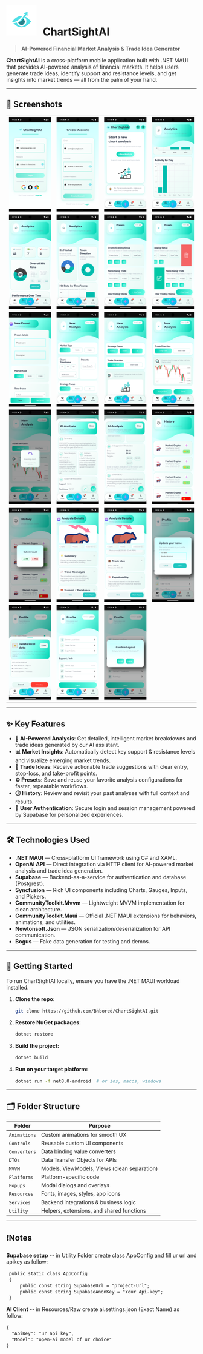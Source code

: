 
# <img src="https://github.com/Bhbored/ChartSightAI/blob/master/ChartSightAI/ScreenShots/logo.png" width="80" height="80" style="vertical-align:end; margin-right:10px;"> ChartSightAI
> **AI-Powered Financial Market Analysis & Trade Idea Generator**


**ChartSightAI** is a cross-platform mobile application built with .NET MAUI that provides AI-powered analysis of financial markets. It helps users generate trade ideas, identify support and resistance levels, and get insights into market trends — all from the palm of your hand.

---
## 📸 Screenshots

|                                                                                                                    |                                                                                                                    |                                                                                                                    |                                                                                                                    |
| :----------------------------------------------------------------------------------------------------------------: | :----------------------------------------------------------------------------------------------------------------: | :----------------------------------------------------------------------------------------------------------------: | :----------------------------------------------------------------------------------------------------------------: |
| ![1](https://github.com/Bhbored/ChartSightAI/raw/master/ChartSightAI/ScreenShots/Screenshot_1761576368.png) | ![2](https://github.com/Bhbored/ChartSightAI/raw/master/ChartSightAI/ScreenShots/Screenshot_1761576419.png) | ![3](https://github.com/Bhbored/ChartSightAI/raw/master/ChartSightAI/ScreenShots/Screenshot_1761576430.png) | ![4](https://github.com/Bhbored/ChartSightAI/raw/master/ChartSightAI/ScreenShots/Screenshot_1761576452.png) |
| ![5](https://github.com/Bhbored/ChartSightAI/raw/master/ChartSightAI/ScreenShots/Screenshot_1761576437.png) | ![6](https://github.com/Bhbored/ChartSightAI/raw/master/ChartSightAI/ScreenShots/Screenshot_1761576447.png) | ![7](https://github.com/Bhbored/ChartSightAI/raw/master/ChartSightAI/ScreenShots/Screenshot_1761576457.png) | ![8](https://github.com/Bhbored/ChartSightAI/raw/master/ChartSightAI/ScreenShots/Screenshot_1761576460.png) |
| ![9](https://github.com/Bhbored/ChartSightAI/raw/master/ChartSightAI/ScreenShots/Screenshot_1761576475.png) | ![10](https://github.com/Bhbored/ChartSightAI/raw/master/ChartSightAI/ScreenShots/Screenshot_1761576506.png) | ![11](https://github.com/Bhbored/ChartSightAI/raw/master/ChartSightAI/ScreenShots/Screenshot_1761576520.png) | ![12](https://github.com/Bhbored/ChartSightAI/raw/master/ChartSightAI/ScreenShots/Screenshot_1761576531.png) |
| ![13](https://github.com/Bhbored/ChartSightAI/raw/master/ChartSightAI/ScreenShots/Screenshot_1761576534.png) | ![14](https://github.com/Bhbored/ChartSightAI/raw/master/ChartSightAI/ScreenShots/Screenshot_1761576567.png) | ![15](https://github.com/Bhbored/ChartSightAI/raw/master/ChartSightAI/ScreenShots/Screenshot_1761576573.png) | ![16](https://github.com/Bhbored/ChartSightAI/raw/master/ChartSightAI/ScreenShots/Screenshot_1761576587.png) |
| ![17](https://github.com/Bhbored/ChartSightAI/raw/master/ChartSightAI/ScreenShots/Screenshot_1761576591.png) | ![18](https://github.com/Bhbored/ChartSightAI/raw/master/ChartSightAI/ScreenShots/Screenshot_1761576599.png) | ![19](https://github.com/Bhbored/ChartSightAI/raw/master/ChartSightAI/ScreenShots/Screenshot_1761576609.png) | ![20](https://github.com/Bhbored/ChartSightAI/raw/master/ChartSightAI/ScreenShots/Screenshot_1761576625.png) |
| ![21](https://github.com/Bhbored/ChartSightAI/raw/master/ChartSightAI/ScreenShots/Screenshot_1761576630.png) | ![22](https://github.com/Bhbored/ChartSightAI/raw/master/ChartSightAI/ScreenShots/Screenshot_1761576635.png) | ![23](https://github.com/Bhbored/ChartSightAI/raw/master/ChartSightAI/ScreenShots/Screenshot_1761576638.png) |                                                                                                                    |

---
## ✨ Key Features

- **🤖 AI-Powered Analysis**: Get detailed, intelligent market breakdowns and trade ideas generated by our AI assistant.
- **📊 Market Insights**: Automatically detect key support & resistance levels and visualize emerging market trends.
- **🎯 Trade Ideas**: Receive actionable trade suggestions with clear entry, stop-loss, and take-profit points.
- **⚙️ Presets**: Save and reuse your favorite analysis configurations for faster, repeatable workflows.
- **🕒 History**: Review and revisit your past analyses with full context and results.
- **🔐 User Authentication**: Secure login and session management powered by Supabase for personalized experiences.

---

## 🛠️ Technologies Used

- **.NET MAUI** — Cross-platform UI framework using C# and XAML.
- **OpenAI API** — Direct integration via HTTP client for AI-powered market analysis and trade idea generation.
- **Supabase** — Backend-as-a-service for authentication and database (Postgrest).
- **Syncfusion** — Rich UI components including Charts, Gauges, Inputs, and Pickers.
- **CommunityToolkit.Mvvm** — Lightweight MVVM implementation for clean architecture.
- **CommunityToolkit.Maui** — Official .NET MAUI extensions for behaviors, animations, and utilities.
- **Newtonsoft.Json** — JSON serialization/deserialization for API communication.
- **Bogus** — Fake data generation for testing and demos.

---

## 🚀 Getting Started

To run ChartSightAI locally, ensure you have the .NET MAUI workload installed.

1. **Clone the repo:**
   ```bash
   git clone https://github.com/Bhbored/ChartSightAI.git
   ```

2. **Restore NuGet packages:**
   ```bash
   dotnet restore
   ```

3. **Build the project:**
   ```bash
   dotnet build
   ```

4. **Run on your target platform:**
   ```bash
   dotnet run -f net8.0-android  # or ios, macos, windows
   ```

---


## 🗂️ Folder Structure

| Folder          | Purpose                                     |
|-----------------|---------------------------------------------|
| `Animations`    | Custom animations for smooth UX             |
| `Controls`      | Reusable custom UI components               |
| `Converters`    | Data binding value converters               |
| `DTOs`          | Data Transfer Objects for APIs              |
| `MVVM`          | Models, ViewModels, Views (clean separation)|
| `Platforms`     | Platform-specific code                      |
| `Popups`        | Modal dialogs and overlays                  |
| `Resources`     | Fonts, images, styles, app icons            |
| `Services`      | Backend integrations & business logic       |
| `Utility`       | Helpers, extensions, and shared functions   |

---
## ❗Notes
**Supabase setup** -- in Utility Folder create class AppConfig and fill ur url and apikey as follow:
```
 public static class AppConfig
 {
     public const string SupabaseUrl = "project-Url";
     public const string SupabaseAnonKey = "Your Api-key";
 }
```
**AI Client** -- in Resources/Raw create ai.settings.json (Exact Name) as follow:
```
{
  "ApiKey": "ur api key",
  "Model": "open-ai model of ur choice"
}
```
